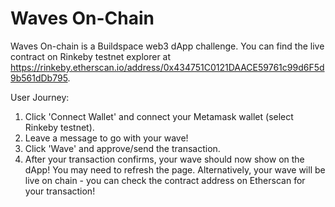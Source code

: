# Waves On-Chain 

Waves On-chain is a Buildspace web3 dApp challenge. You can find the live contract on Rinkeby testnet explorer at https://rinkeby.etherscan.io/address/0x434751C0121DAACE59761c99d6F5d9b561dDb795. 

User Journey:
1. Click 'Connect Wallet' and connect your Metamask wallet (select Rinkeby testnet).
2. Leave a message to go with your wave! 
3. Click 'Wave' and approve/send the transaction.
4. After your transaction confirms, your wave should now show on the dApp! You may need to refresh the page. Alternatively, your wave will be live on chain - you can check the contract address on Etherscan for your transaction!
